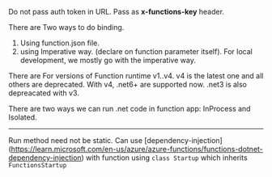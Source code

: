 Do not pass auth token in URL. Pass as **x-functions-key** header.

There are Two ways to do binding. 
1. Using function.json file.
1. using Imperative way. (declare on function parameter itself). For local development, we mostly go with the imperative way.

There are For versions of Function runtime v1..v4. v4 is the latest one and all others are deprecated. 
With v4, .net6+ are supported now. .net3 is also depreacated with v3.

There are two ways we can run .net code in function app: InProcess and Isolated. 

------------------------------------------------

Run method need not be static. 
Can use [dependency-injection] (https://learn.microsoft.com/en-us/azure/azure-functions/functions-dotnet-dependency-injection) with function using `class Startup` which inherits `FunctionsStartup`
